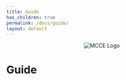 ```yaml
---
title: Guide
has_children: true
permalink: /docs/guide/
layout: default
---
```


<p align="center">
  <img src="{{ '/docs/images/mcce_logo1.png' | relative_url }}" alt="MCCE Logo" style="max-width: 100%; height: auto;">
</p>

# Guide

